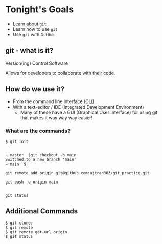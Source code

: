 # Tonight's Goals

- Learn about `git`
- Learn how to use `git`
- Use `git` with `GitHub`

## git - what is it?

Version(ing) Control Software

Allows for developers to collaborate with their code.

## How do we use it?

- From the command line interface (CLI)
- With a text-editor / IDE (Integrated Development Environment)
  - Many of these have a GUI (Graphical User Interface) for using git that makes it way way way easier!

### What are the commands?

```
$ git init


~ master  $git checkout -b main
Switched to a new branch 'main'
~ main  $

git remote add origin git@github.com:ajtran303/git_practice.git

git push -u origin main


git status

```

## Additional Commands
```
$ git clone: 
$ git remote
$ git remote get-url origin
$ git status
```
